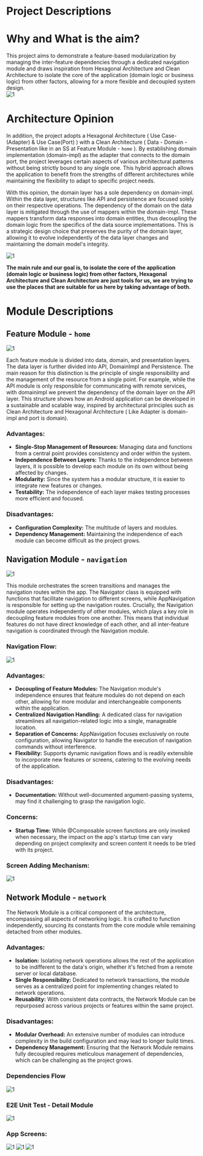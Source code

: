 # Project Descriptions

# Why and What is the aim?

This project aims to demonstrate a feature-based modularization by managing the inter-feature dependencies through a dedicated navigation module and draws inspiration from Hexagonal Architecture and Clean Architecture to isolate the core of the application (domain logic or business logic) from other factors, allowing for a more flexible and decoupled system design.   
![1](https://github.com/basaransuleyman/suleyman-basaranoglu-json/blob/main/Appflow.png)

# Architecture Opinion

In addition, the project adopts a Hexagonal Architecture ( Use Case-(Adapter) & Use Case(Port) ) with a Clean Architecture ( Data - Domain - Presentation like in an SS at Feature Module - `home` ). By establishing domain implementation (domain-impl) as the adapter that connects to the domain port, the project leverages certain aspects of various architectural patterns without being strictly bound to any single one. This hybrid approach allows the application to benefit from the strengths of different architectures while maintaining the flexibility to adapt to specific project needs.

With this opinion,  the domain layer has a sole dependency on domain-impl. Within the data layer, structures like API and persistence are focused solely on their respective operations. The dependency of the domain on the data layer is mitigated through the use of mappers within the domain-impl. These mappers transform data responses into domain entities, thus decoupling the domain logic from the specifics of the data source implementations. This is a strategic design choice that preserves the purity of the domain layer, allowing it to evolve independently of the data layer changes and maintaining the domain model's integrity.

![1](https://github.com/basaransuleyman/suleyman-basaranoglu-json/blob/main/Hexo.png)
 
**The main rule and our goal is, to isolate the core of the application (domain logic or business logic) from other factors, Hexagonal Architecture and Clean Architecture are just tools for us, we are trying to use the places that are suitable for us here by taking advantage of both.**

# Module Descriptions

## Feature Module - `home`
![1](https://github.com/basaransuleyman/suleyman-basaranoglu-json/blob/main/Home.png)
 
 Each feature module is divided into data, domain, and presentation layers. The data layer is further divided into API, DomainImpl and Persistence. The main reason for this distinction is the principle of single responsibility and the management of the resource from a single point. For example, while the API module is only responsible for communicating with remote services, with domainimpl we prevent the dependency of the domain layer on the API layer. 
 This structure shows how an Android application can be developed in a sustainable and scalable way, inspired by architectural principles such as Clean Architecture and Hexagonal Architecture ( Like Adapter is domain-impl and port is domain).


### Advantages:
- **Single-Stop Management of Resources:** Managing data and functions from a central point provides consistency and order within the system.
- **Independence Between Layers:** Thanks to the independence between layers, it is possible to develop each module on its own without being affected by changes.
- **Modularity:** Since the system has a modular structure, it is easier to integrate new features or changes.
- **Testability:** The independence of each layer makes testing processes more efficient and focused.

### Disadvantages:
- **Configuration Complexity:** The multitude of layers and modules.
- **Dependency Management:** Maintaining the independence of each module can become difficult as the project grows.

## Navigation Module - `navigation`
![1](https://github.com/basaransuleyman/suleyman-basaranoglu-json/blob/main/navigation-module.png)

This module orchestrates the screen transitions and manages the navigation routes within the app. The Navigator class is equipped with functions that facilitate navigation to different screens, while AppNavigation is responsible for setting up the navigation routes. Crucially, the Navigation module operates independently of other modules, which plays a key role in decoupling feature modules from one another. This means that individual features do not have direct knowledge of each other, and all inter-feature navigation is coordinated through the Navigation module. 

### Navigation Flow:
![1](https://github.com/basaransuleyman/suleyman-basaranoglu-json/blob/main/navflow.png)

### Advantages:

- **Decoupling of Feature Modules:** The Navigation module's independence ensures that feature modules do not depend on each other, allowing for more modular and interchangeable components within the application.
- **Centralized Navigation Handling:** A dedicated class for navigation streamlines all navigation-related logic into a single, manageable location.
- **Separation of Concerns:** AppNavigation focuses exclusively on route configuration, allowing Navigator to handle the execution of navigation commands without interference.
- **Flexibility:** Supports dynamic navigation flows and is readily extensible to incorporate new features or screens, catering to the evolving needs of the application.

### Disadvantages:

- **Documentation:** Without well-documented argument-passing systems,  may find it challenging to grasp the navigation logic.

### Concerns:
- **Startup Time:** While @Composable screen functions are only invoked when necessary, the impact on the app's startup time can vary depending on project complexity and screen content it needs to be tried with its project.

### Screen Adding Mechanism:

![1](https://github.com/basaransuleyman/suleyman-basaranoglu-json/blob/main/AppNavigation.png)


 ## Network Module - `network`

The Network Module is a critical component of the architecture, encompassing all aspects of networking logic. It is crafted to function independently, sourcing its constants from the core module while remaining detached from other modules.

### Advantages:

- **Isolation:** Isolating network operations allows the rest of the application to be indifferent to the data's origin, whether it's fetched from a remote server or local database.
- **Single Responsibility:** Dedicated to network transactions, the module serves as a centralized point for implementing changes related to network operations.
- **Reusability:** With consistent data contracts, the Network Module can be repurposed across various projects or features within the same project.

### Disadvantages:

- **Modular Overhead:** An extensive number of modules can introduce complexity in the build configuration and may lead to longer build times.
- **Dependency Management:** Ensuring that the Network Module remains fully decoupled requires meticulous management of dependencies, which can be challenging as the project grows.

### Dependencies Flow

![1](https://github.com/basaransuleyman/suleyman-basaranoglu-json/blob/main/correctDependencies.png)

### E2E Unit Test - Detail Module 

![1](https://github.com/basaransuleyman/suleyman-basaranoglu-json/blob/main/detaile2etest.png)

### App Screens:

![1](https://github.com/basaransuleyman/suleyman-basaranoglu-json/blob/main/dynamichome.png)
![1](https://github.com/basaransuleyman/suleyman-basaranoglu-json/blob/main/detailhomes.png)
![1](https://github.com/basaransuleyman/suleyman-basaranoglu-json/blob/main/listpages.png)

 
